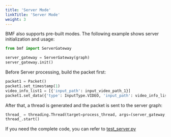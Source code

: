 ```yaml
---
title: 'Server Mode'
linkTitle: 'Server Mode'
weight: 3
---
```

BMF also supports pre-built modes. The following example shows server initialization and usage:

```python
from bmf import ServerGateway

server_gateway = ServerGateway(graph)
server_gateway.init()
```

Before Server processing, build the packet first:

```python
packet1 = Packet()
packet1.set_timestamp(1)
video_info_list1 = [{'input_path': input_video_path_1}]
packet1.set_data({'type': InputType.VIDEO, 'input_path': video_info_list1})
```

After that, a thread is generated and the packet is sent to the server graph:

```python
thread_ = threading.Thread(target=process_thread, args=(server_gateway, packet1))
thread_.start()
```


If you need the complete code, you can refer to [test_server.py](#tbytodo)